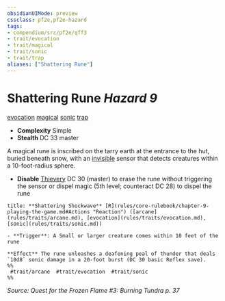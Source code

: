 ```yaml
---
obsidianUIMode: preview
cssclass: pf2e,pf2e-hazard
tags:
- compendium/src/pf2e/qff3
- trait/evocation
- trait/magical
- trait/sonic
- trait/trap
aliases: ["Shattering Rune"]
---
```

# Shattering Rune *Hazard 9*  
[evocation](evocation.md "Evocation School Trait")  [magical](magical.md "Magical Item Trait")  [sonic](sonic.md "Sonic Energy & Element Trait")  [trap](trap.md "Trap Hazard Trait")  

- **Complexity** Simple
- **Stealth** DC 33 master  

A magical rune is inscribed on the tarry earth at the entrance to the hut, buried beneath snow, with an [invisible](conditions.md#Invisible) sensor that detects creatures within a 10-foot-radius sphere.

- **Disable** [Thievery](skills.md#Thievery) DC 30 (master) to erase the rune without triggering the sensor or dispel magic (5th level; counteract DC 28) to dispel the rune  

```ad-embed-ability
title: **Shattering Shockwave** [R](rules/core-rulebook/chapter-9-playing-the-game.md#Actions "Reaction") ([arcane](rules/traits/arcane.md), [evocation](rules/traits/evocation.md), [sonic](rules/traits/sonic.md))

- **Trigger**: A Small or larger creature comes within 10 feet of the rune

**Effect** The rune unleashes a deafening peal of thunder that deals `10d8` sonic damage in a 20-foot burst (DC 30 basic Reflex save).  
%%
 #trait/arcane  #trait/evocation  #trait/sonic 
%%
```

*Source: Quest for the Frozen Flame #3: Burning Tundra p. 37*